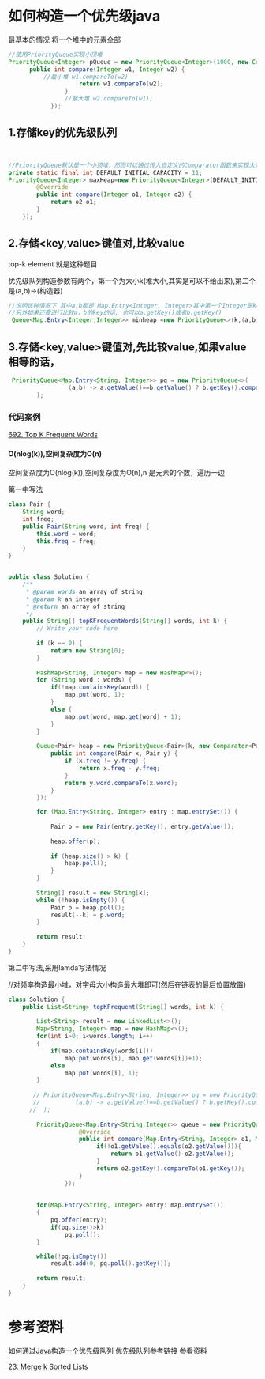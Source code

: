 
# 如何构造一个优先级java
最基本的情况
将一个堆中的元素全部
```java
//使用PriorityQueue实现小顶堆
PriorityQueue<Integer> pQueue = new PriorityQueue<Integer>(1000, new Comparator<Integer>() {  
      public int compare(Integer w1, Integer w2) {  
          //最小堆 w1.compareTo(w2)
                    return w1.compareTo(w2);  
                }      
                //最大堆 w2.compareTo(w1);
            }); 
```
## 1.存储key的优先级队列

```java


//PriorityQueue默认是一个小顶堆，然而可以通过传入自定义的Comparator函数来实现大顶堆。如下代码：
private static final int DEFAULT_INITIAL_CAPACITY = 11;
PriorityQueue<Integer> maxHeap=new PriorityQueue<Integer>(DEFAULT_INITIAL_CAPACITY, new Comparator<Integer>() {
        @Override
        public int compare(Integer o1, Integer o2) {                
            return o2-o1;
        }
    });
```

## 2.存储<key,value>键值对,比较value
top-k element 就是这种题目 

优先级队列构造参数有两个，第一个为大小k(堆大小,其实是可以不给出来),第二个是(a,b)->(构造器)
```java
//说明该种情况下 其中a,b都是 Map.Entry<Integer, Integer>其中第一个Integer是key, 第二个是frequency, 在这个a.getValue()其中得到的值就是frequency ,a和b这两个Map.Entry, 然后比较他们两者的频率情况；
//另外如果还要进行比较a，b的key的话, 也可以a.getKey()或者b.getKey()
 Queue<Map.Entry<Integer,Integer>> minheap =new PriorityQueue<>(k,(a,b)->(a.getValue()-b.getValue())); //lambda表达式来的
```
## 3.存储<key,value>键值对,先比较value,如果value 相等的话，
```java
 PriorityQueue<Map.Entry<String, Integer>> pq = new PriorityQueue<>(
                 (a,b) -> a.getValue()==b.getValue() ? b.getKey().compareTo(a.getKey()) : a.getValue()-b.getValue()
        );
```
### 代码案例
[692. Top K Frequent Words](https://yeqiuquan.blogspot.com/2017/04/lintcode-471-top-k-frequent-words.html)

#### O(nlog(k)),空间复杂度为O(n)
空间复杂度为O(nlog(k)),空间复杂度为O(n),n 是元素的个数，遍历一边


第一中写法


```java
class Pair {
    String word;
    int freq;
    public Pair(String word, int freq) {
        this.word = word;
        this.freq = freq;
    }
}


public class Solution {
    /**
     * @param words an array of string
     * @param k an integer
     * @return an array of string
     */
    public String[] topKFrequentWords(String[] words, int k) {
        // Write your code here
        
        if (k == 0) {
            return new String[0];
        }
        
        HashMap<String, Integer> map = new HashMap<>();
        for (String word : words) {
            if(!map.containsKey(word)) {
                map.put(word, 1);
            }
            else {
                map.put(word, map.get(word) + 1);
            }
        }
        
        Queue<Pair> heap = new PriorityQueue<Pair>(k, new Comparator<Pair>() {
            public int compare(Pair x, Pair y) {
                if (x.freq != y.freq) {
                    return x.freq - y.freq;
                }
                return y.word.compareTo(x.word);
            }
        });

        for (Map.Entry<String, Integer> entry : map.entrySet()) {
            
            Pair p = new Pair(entry.getKey(), entry.getValue());
            
            heap.offer(p);
            
            if (heap.size() > k) {
                heap.poll();
            }
        }
        
        String[] result = new String[k];
        while (!heap.isEmpty()) {
            Pair p = heap.poll();
            result[--k] = p.word;
        }
        
        return result;
    }
}

```
第二中写法,采用lamda写法情况

//对频率构造最小堆，对字母大小构造最大堆即可(然后在链表的最后位置放置)
```java
class Solution {
    public List<String> topKFrequent(String[] words, int k) {
        
        List<String> result = new LinkedList<>();
        Map<String, Integer> map = new HashMap<>();
        for(int i=0; i<words.length; i++)
        {
            if(map.containsKey(words[i]))
                map.put(words[i], map.get(words[i])+1);
            else
                map.put(words[i], 1);
        }
        
       // PriorityQueue<Map.Entry<String, Integer>> pq = new PriorityQueue<>(
       //          (a,b) -> a.getValue()==b.getValue() ? b.getKey().compareTo(a.getKey()) : a.getValue()-b.getValue()
      //  );
        
        PriorityQueue<Map.Entry<String,Integer>> queue = new PriorityQueue<>(k, new Comparator<Map.Entry<String, Integer>>() {
                    @Override
                    public int compare(Map.Entry<String, Integer> o1, Map.Entry<String, Integer> o2) {
                         if(!o1.getValue().equals(o2.getValue())){
                             return o1.getValue()-o2.getValue();
                         }
                         return o2.getKey().compareTo(o1.getKey());
                    }
                });
        
        
        for(Map.Entry<String, Integer> entry: map.entrySet())
        {
            pq.offer(entry);
            if(pq.size()>k)
                pq.poll();
        }

        while(!pq.isEmpty())
            result.add(0, pq.poll().getKey());
        
        return result;
    }
} 
```
#### 


# 参考资料 
[如何通过Java构造一个优先级队列](https://www.geeksforgeeks.org/implement-priorityqueue-comparator-java/)
[优先级队列参考链接](https://www.geeksforgeeks.org/priority-queue-class-in-java-2/)
[参看资料](https://chenqx.github.io/2014/09/29/Algorithm-Recursive-Programming/)

[23. Merge k Sorted Lists](https://leetcode.com/problems/merge-k-sorted-lists/discuss/10528/A-java-solution-based-on-Priority-Queue)